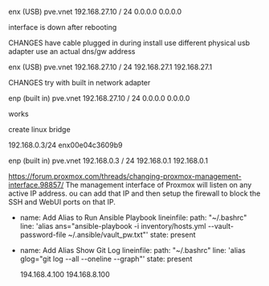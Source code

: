 enx (USB)
pve.vnet
192.168.27.10 / 24
0.0.0.0
0.0.0.0

interface is down after rebooting

CHANGES
have cable plugged in during install
use different physical usb adapter
use an actual dns/gw address

enx (USB)
pve.vnet
192.168.27.10 / 24
192.168.27.1
192.168.27.1

CHANGES
try with built in network adapter

enp (built in)
pve.vnet
192.168.27.10 / 24
0.0.0.0
0.0.0.0


works


create linux bridge


192.168.0.3/24
enx00e04c3609b9




enp (built in)
pve.vnet
192.168.0.3 / 24
192.168.0.1
192.168.0.1



https://forum.proxmox.com/threads/changing-proxmox-management-interface.98857/
The management interface of Proxmox will listen on any active IP address.
ou can add that IP and then setup the firewall to block the SSH and WebUI ports on that IP.



- name: Add Alias to Run Ansible Playbook
  lineinfile:
    path: "~/.bashrc"
    line: 'alias ans="ansible-playbook -i inventory/hosts.yml --vault-password-file ~/.ansible/vault_pw.txt"'
    state: present

- name: Add Alias Show Git Log
  lineinfile:
    path: "~/.bashrc"
    line: 'alias glog="git log --all --oneline --graph"'
    state: present


  194.168.4.100
  194.168.8.100